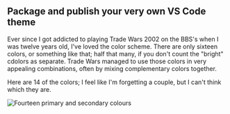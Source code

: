 ## Package and publish your very own VS Code theme

Ever since I got addicted to playing Trade Wars 2002 on the BBS's when I was twelve years old, I've loved the color scheme. 
There are only sixteen colors, or something like that; half that many, if you don't count the "bright" cdolors as separate. 
Trade Wars managed to use those colors in very appealing combinations, often by mixing complementary colors together. 

Here are 14 of the colors; I feel like I'm forgetting a couple, but I can't think which they are.

![Fourteen primary and secondary colours]({{site.baseurl}}/img/primary%20and%20secondary%20colors.png "Primary and Secondary Colours")
